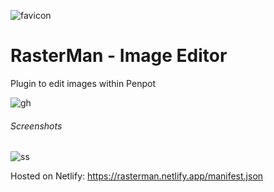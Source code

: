 ![favicon](https://github.com/user-attachments/assets/725ee1f8-ad84-4f88-9b49-ffb6958b9fbd)
# RasterMan - Image Editor

Plugin to edit images within Penpot

![gh](https://github.com/user-attachments/assets/11f7a5bd-d9a2-4423-b1e7-447c073a4498)


###### Screenshots
![ss](https://github.com/user-attachments/assets/6620db0f-a007-4a41-9cae-99ca89792716)


Hosted on Netlify: https://rasterman.netlify.app/manifest.json

